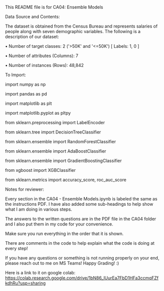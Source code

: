 This README file is for CA04: Ensemble Models

Data Source and Contents:

The dataset is obtained from the Census Bureau and represents salaries of people along with seven demographic variables. The following is a description of our dataset:

•	Number of target classes: 2 ('>50K' and '<=50K') [ Labels: 1, 0 ]

•	Number of attributes (Columns): 7

•	Number of instances (Rows): 48,842

To Import:

import numpy as np

import pandas as pd

import matplotlib as plt

import matplotlib.pyplot as pltpy

from sklearn.preprocessing import LabelEncoder

from sklearn.tree import DecisionTreeClassifier

from sklearn.ensemble import RandomForestClassifier

from sklearn.ensemble import AdaBoostClassifier

from sklearn.ensemble import GradientBoostingClassifier

from xgboost import XGBClassifier

from sklearn.metrics import accuracy_score, roc_auc_score

Notes for reviewer:

Every section in the CA04 - Ensemble Models.ipynb is labeled the same as the instructions PDF. I have also added some sub-headings to help show what I am doing in various steps. 

The answers to the written questions are in the PDF file in the CA04 folder and I also put them in my code for your convenience. 

Make sure you run everything in the order that it is shown. 

There are comments in the code to help explain what the code is doing at every step!

If you have any questions or something is not running properly on your end, please reach out to me on MS Teams! Happy Grading! :)

Here is a link to it on google colab: https://colab.research.google.com/drive/1bN86_lUurEa7FbD1HFa3ccmqFZfkdhRu?usp=sharing

